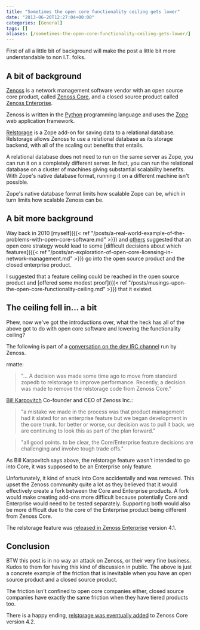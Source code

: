 ```yaml
---
title: "Sometimes the open core functionality ceiling gets lower"
date: "2013-06-20T12:27:04+00:00"
categories: [General]
tags: []
aliases: [/sometimes-the-open-core-functionality-ceiling-gets-lower/]
---
```


First of all a little bit of background will make the post a little bit more understandable to non I.T. folks.

## A bit of background

[Zenoss](https://www.zenoss.com/) is a network management software vendor with an open source core product, called [Zenoss Core](http://community.zenoss.org/), and a closed source product called [Zenoss Enterprise](https://www.zenoss.com/).

Zenoss is written in the [Python](http://www.python.org/) programming language and uses the [Zope](http://www.zope.org/) web application framework.

[Relstorage](https://pypi.python.org/pypi/RelStorage) is a Zope add-on for saving data to a relational database. Relstorage allows Zenoss to use a relational database as its storage backend, with all of the scaling out benefits that entails.

A relational database does not need to run on the same server as Zope, you can run it on a completely different server. In fact, you can run the relational database on a cluster of machines giving substantial scalability benefits. With Zope's native database format, running it on a different machine isn't possible.

Zope's native database format limits how scalable Zope can be, which in turn limits how scalable Zenoss can be.

## A bit more background

Way back in 2010 [myself]({{< ref "/posts/a-real-world-example-of-the-problems-with-open-core-software.md" >}}) and [others](https://www.adventuresinoss.com/?p=1523) suggested that an open core strategy would lead to some [difficult decisions about which features]({{< ref "/posts/an-exploration-of-open-core-licensing-in-network-management.md" >}}) go into the open source product and the closed enterprise product.

I suggested that a feature ceiling could be reached in the open source product and [offered some modest proof]({{< ref "/posts/musings-upon-the-open-core-functionality-ceiling.md" >}}) that it existed.

## The ceiling fell in... a bit

Phew, now we've got the introductions over, what the heck has all of the above got to do with open core software and lowering the functionality ceiling?

The following is part of a [conversation on the dev IRC channel](http://community.zenoss.org/docs/DOC-10312) run by Zenoss.

rmatte:
> "... A decision was made some time ago to move from standard zopedb to relstorage to improve performance. Recently, a decision was made to remove the relstorage code from Zenoss Core."

[Bill Karpovitch](https://www.zenoss.com/about/team/management) Co-founder and CEO of Zenoss Inc.:
> "a mistake we made in the process was that product management had it slated for an enterprise feature but we began development in the core trunk. for better or worse, our decision was to pull it back. we are continuing to look this as part of the plan forward."

> "all good points. to be clear, the Core/Enterprise feature decisions are challenging and involve tough trade offs."

As Bill Karpovitch says above, the relstorage feature wasn't intended to go into Core, it was supposed to be an Enterprise only feature.

Unfortunately, it kind of snuck into Core accidentally and was removed. This upset the Zenoss community quite a lot as they believed that it would effectively create a fork between the Core and Enterprise products. A fork would make creating add-ons more difficult because potentially Core and Enterprise would need to be tested separately. Supporting both would also be more difficult due to the core of the Enterprise product being different from Zenoss Core.

The relstorage feature was [released in Zenoss Enterprise](http://web.archive.org/web/20131126143926/https://community.zenoss.org/servlet/JiveServlet/downloadBody/11984-102-1-1485/Zenoss_Resource_Manager_Release_Notes_23-092011-4.1-v01.pdf) version 4.1.

## Conclusion

BTW this post is in no way an attack on Zenoss, or their very fine business. Kudos to them for having this kind of discussion in public. The above is just a concrete example of the friction that is inevitable when you have an open source product and a closed source product.

The friction isn't confined to open core companies either, closed source companies have exactly the same friction when they have tiered products too.

There is a happy ending, [relstorage was eventually added](http://sourceforge.net/projects/zenoss/files/Documentation/zenoss-4.2.x-docs/zendocs-4.2.0/Zenoss_Core_Release_Notes_00-082012-4.2-v05.pdf) to Zenoss Core version 4.2.
